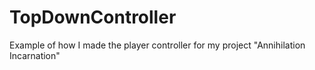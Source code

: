 # TopDownController
Example of how I made the player controller for my project "Annihilation Incarnation"
